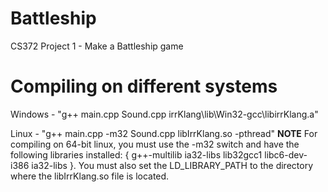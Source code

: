 Battleship
==========

CS372 Project 1 - Make a Battleship game

Compiling on different systems
================================

Windows - "g++ main.cpp Sound.cpp irrKlang\lib\Win32-gcc\libirrKlang.a"

Linux - "g++ main.cpp -m32 Sound.cpp libIrrKlang.so -pthread"
**NOTE** For compiling on 64-bit linux, you must use the -m32 switch and have the following libraries installed: { g++-multilib ia32-libs lib32gcc1 libc6-dev-i386 ia32-libs }. You must also set the LD_LIBRARY_PATH to the directory where the libIrrKlang.so file is located.
